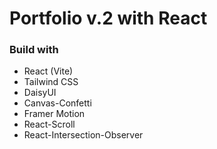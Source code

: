 # Portfolio v.2 with React

### Build with

- React (Vite)
- Tailwind CSS
- DaisyUI
- Canvas-Confetti
- Framer Motion
- React-Scroll
- React-Intersection-Observer
